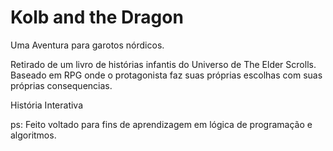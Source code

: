 # Kolb and the Dragon
Uma Aventura para garotos nórdicos.

Retirado de um livro de histórias infantis do 
Universo de The Elder Scrolls. Baseado em RPG
onde o protagonista faz suas próprias escolhas
com suas próprias consequencias.

História Interativa

ps: Feito voltado para fins de aprendizagem em lógica de programação
e algoritmos.
